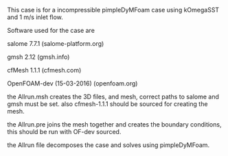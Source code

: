 This case is for a incompressible pimpleDyMFoam case using kOmegaSST and 1 m/s inlet flow.

Software used for the case are

salome 7.7.1 (salome-platform.org) 

gmsh 2.12 (gmsh.info)

cfMesh 1.1.1 (cfmesh.com)

OpenFOAM-dev (15-03-2016)  (openfoam.org)

the Allrun.msh creates the 3D files, and mesh, correct paths to salome and gmsh must be set.
also cfmesh-1.1.1 should be sourced for creating the mesh.

the Allrun.pre joins the mesh together and creates the boundary conditions, this should be run with OF-dev sourced.

the Allrun file decomposes the case and solves using pimpleDyMFoam.

